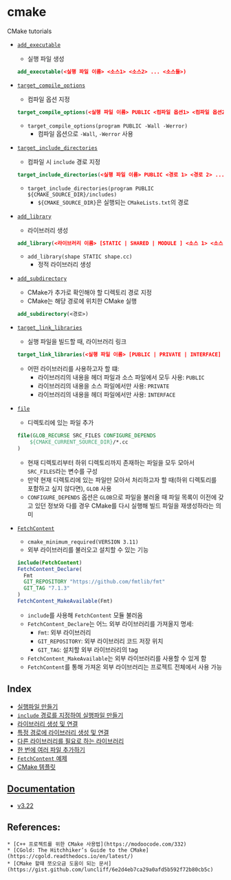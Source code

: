 # cmake
CMake tutorials

* [`add_executable`](https://cmake.org/cmake/help/latest/command/add_executable.html)
    * 실행 파일 생성 
    ```cmake
    add_executable(<실행 파일 이름> <소스1> <소스2> ... <소스들>)
    ```

* [`target_compile_options`](https://cmake.org/cmake/help/latest/command/target_compile_options.html)
    * 컴파일 옵션 지정
    ```cmake
    target_compile_options(<실행 파일 이름> PUBLIC <컴파일 옵션1> <컴파일 옵션2> ...)
    ```

    * `target_compile_options(program PUBLIC -Wall -Werror)`
        * 컴파일 옵션으로 `-Wall`, `-Werror` 사용
    
* [`target_include_directories`](https://cmake.org/cmake/help/latest/command/target_include_directories.html)
    * 컴파일 시 `include` 경로 지정
    ```cmake
    target_include_directories(<실행 파일 이름> PUBLIC <경로 1> <경로 2> ...)
    ```

    * `target_include_directories(program PUBLIC ${CMAKE_SOURCE_DIR}/includes)`
        * `${CMAKE_SOURCE_DIR}`은 실행되는 `CMakeLists.txt`의 경로

* [`add_library`](https://cmake.org/cmake/help/latest/command/add_library.html)
    * 라이브러리 생성
    ```cmake
    add_library(<라이브러리 이름> [STATIC | SHARED | MODULE ] <소스 1> <소스 2> ...)
    ```
    * `add_library(shape STATIC shape.cc)`
        * 정적 라이브러리 생성

* [`add_subdirectory`](https://cmake.org/cmake/help/latest/command/add_subdirectory.html)
    * CMake가 추가로 확인해야 할 디렉토리 경로 지정
    * CMake는 해당 경로에 위치한 CMake 실행
    ```cmake
    add_subdirectory(<경로>)
    ```

* [`target_link_libraries`](https://cmake.org/cmake/help/latest/command/target_link_libraries.html)
    * 실행 파일을 빌드할 때, 라이브러리 링크
    ```cmake
    target_link_libraries(<실행 파일 이름> [PUBLIC | PRIVATE | INTERFACE] <라이브러리 이름>)
    ```

    * 어떤 라이브러리를 사용하고자 할 떄:
        * 라이브러리의 내용을 헤더 파일과 소스 파일에서 모두 사용: `PUBLIC`
        * 라이브러리의 내용을 소스 파일에서만 사용: `PRIVATE`
        * 라이브러리의 내용을 헤더 파일에서만 사용: `INTERFACE`

* [`file`](https://cmake.org/cmake/help/latest/command/file.html)
    * 디렉토리에 있는 파일 추가
    ```cmake
    file(GLOB_RECURSE SRC_FILES CONFIGURE_DEPENDS
        ${CMAKE_CURRENT_SOURCE_DIR}/*.cc
    )
    ```

    * 현재 디렉토리부터 하위 디렉토리까지 존재하는 파일을 모두 모아서 `SRC_FILES`라는 변수를 구성
    * 만약 현재 디렉토리에 있는 파일만 모아서 처리하고자 할 때(하위 디렉토리를 포함하고 싶지 않다면), `GLOB` 사용
    * `CONFIGURE_DEPENDS` 옵션은 `GLOB`으로 파일을 불러올 때 파일 목록이 이전에 갖고 있던 정보와 다를 경우 CMake를 다시 실행해 빌드 파일을 재생성하라는 의미

* [`FetchContent`](https://cmake.org/cmake/help/latest/module/FetchContent.html)
    * `cmake_minimum_required(VERSION 3.11)`
    * 외부 라이브러리를 불러오고 설치할 수 있는 기능
    ```cmake
    include(FetchContent)
    FetchContent_Declare(
      Fmt
      GIT_REPOSITORY "https://github.com/fmtlib/fmt"
      GIT_TAG "7.1.3"
    )
    FetchContent_MakeAvailable(Fmt)
    ```

    * `include`를 사용해 `FetchContent` 모듈 불러옴
    * `FetchContent_Declare`는 어느 외부 라이브러리를 가져올지 명세: 
        * `Fmt`: 외부 라이브러리
        * `GIT_REPOSITORY`: 외부 라이브러리 코드 저장 위치
        * `GIT_TAG`: 설치할 외부 라이브러리의 tag
    * `FetchContent_MakeAvailable`는 외부 라이브러리를 사용할 수 있게 함
    * `FetchContent`를 통해 가져온 외부 라이브러리는 프로젝트 전체에서 사용 가능

## Index
* [실행파일 만들기](./1)
* [`include` 경로를 지정하여 실행파일 만들기](./2)
* [라이브러리 생성 및 연결](./3)
* [특정 경로에 라이브러리 생성 및 연결](./4)
* [다른 라이브러리를 필요로 하는 라이브러리](./5)
* [한 번에 여러 파일 추가하기](./6)
* [`FetchContent` 예제](./7)
* [CMake 템플릿](./template)

## [Documentation](https://cmake.org/documentation/)
* [v3.22](https://cmake.org/cmake/help/v3.22/)

## References:
    * [C++ 프로젝트를 위한 CMake 사용법](https://modoocode.com/332)
    * [CGold: The Hitchhiker’s Guide to the CMake](https://cgold.readthedocs.io/en/latest/)
    * [CMake 할때 쪼오오금 도움이 되는 문서](https://gist.github.com/luncliff/6e2d4eb7ca29a0afd5b592f72b80cb5c)